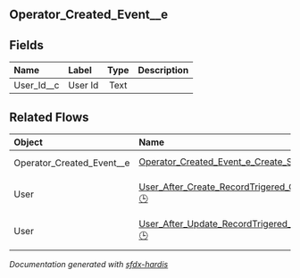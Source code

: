 ## Operator_Created_Event__e

<!-- Object description -->

## Fields

| Name      | Label | Type | Description |
| :-------- | :---- | :--: | :---------- | 
| User_Id__c | User Id | Text | <!-- --> |


## Related Flows

| Object | Name      | Type | Description |
| :----  | :-------- | :--: | :---------- | 
| Operator_Created_Event__e | [Operator_Created_Event_e_Create_Service_Resource](../flows/Operator_Created_Event_e_Create_Service_Resource.md) [🕒](../flows/Operator_Created_Event_e_Create_Service_Resource-history.md) |  Platform Event | <!-- --> |
| User | [User_After_Create_RecordTrigered_Create_Service_Resource](../flows/User_After_Create_RecordTrigered_Create_Service_Resource.md) [🕒](../flows/User_After_Create_RecordTrigered_Create_Service_Resource-history.md) |  Record After Save | <!-- --> |
| User | [User_After_Update_RecordTrigered_Create_Service_Resource](../flows/User_After_Update_RecordTrigered_Create_Service_Resource.md) [🕒](../flows/User_After_Update_RecordTrigered_Create_Service_Resource-history.md) |  Record After Save | <!-- --> |


_Documentation generated with [sfdx-hardis](https://sfdx-hardis.cloudity.com)_
